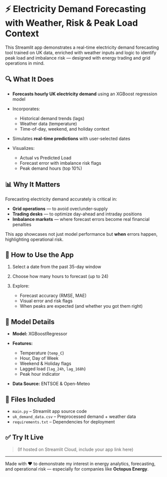 # ⚡ Electricity Demand Forecasting with Weather, Risk & Peak Load Context

This Streamlit app demonstrates a real-time electricity demand forecasting tool trained on UK data, enriched with weather inputs and logic to identify peak load and imbalance risk — designed with energy trading and grid operations in mind.

## 🔍 What It Does

* **Forecasts hourly UK electricity demand** using an XGBoost regression model
* Incorporates:

  * Historical demand trends (lags)
  * Weather data (temperature)
  * Time-of-day, weekend, and holiday context
* Simulates **real-time predictions** with user-selected dates
* Visualizes:

  * Actual vs Predicted Load
  * Forecast error with imbalance risk flags
  * Peak demand hours (top 10%)

## 📊 Why It Matters

Forecasting electricity demand accurately is critical in:

* **Grid operations** — to avoid over/under-supply
* **Trading desks** — to optimize day-ahead and intraday positions
* **Imbalance markets** — where forecast errors become real financial penalties

This app showcases not just model performance but **when** errors happen, highlighting operational risk.

## 🚀 How to Use the App

1. Select a date from the past 35-day window
2. Choose how many hours to forecast (up to 24)
3. Explore:

   * Forecast accuracy (RMSE, MAE)
   * Visual error and risk flags
   * When peaks are expected (and whether you got them right)

## 🧠 Model Details

* **Model:** XGBoostRegressor
* **Features:**

  * Temperature (`temp_C`)
  * Hour, Day of Week
  * Weekend & Holiday flags
  * Lagged load (`lag_24h`, `lag_168h`)
  * Peak hour indicator
* **Data Source:** ENTSOE & Open-Meteo

## 📁 Files Included

* `main.py` – Streamlit app source code
* `uk_demand_data.csv` – Preprocessed demand + weather data
* `requirements.txt` – Dependencies for deployment

## ✅ Try It Live

> (If hosted on Streamlit Cloud, include your app link here)

---

Made with ❤️ to demonstrate my interest in energy analytics, forecasting, and operational risk — especially for companies like **Octopus Energy**.

